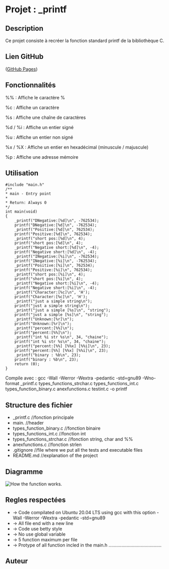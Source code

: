 # **Projet : _printf**

## Description

Ce projet consiste à recréer la fonction standard printf de la bibliothèque C.

## Lien GitHub

([GitHub Pages]())

## Fonctionnalités

%% : Affiche le caractère %

%c : Affiche un caractère

%s : Affiche une chaîne de caractères

%d / %i : Affiche un entier signé

%u : Affiche un entier non signé

%x / %X : Affiche un entier en hexadécimal (minuscule / majuscule)

%p : Affiche une adresse mémoire

## Utilisation

    #include "main.h"
    /**
    * main - Entry point
    *
    * Return: Always 0
    */
    int main(void)
    {
        _printf("DNegative:[%d]\n", -762534);
        printf("DNegative:[%d]\n", -762534);
        _printf("Positive:[%d]\n", 762534);
        printf("Positive:[%d]\n", 762534);
        _printf("short pos:[%d]\n", 4);
        printf("short pos:[%d]\n", 4);
        _printf("Negative short:[%d]\n", -4);
        printf("Negative short:[%d]\n", -4);
        _printf("INegative:[%i]\n", -762534);
        printf("INegative:[%i]\n", -762534);
        _printf("Positive:[%i]\n", 762534);
        printf("Positive:[%i]\n", 762534);
        _printf("short pos:[%i]\n", 4);
        printf("short pos:[%i]\n", 4);
        _printf("Negative short:[%i]\n", -4);
        printf("Negative short:[%i]\n", -4);
        _printf("Character:[%c]\n", 'H');
        printf("Character:[%c]\n", 'H');
        _printf("just a simple string\n");
        printf("just a simple string\n");
        _printf("just a simple [%s]\n", "string");
        printf("just a simple [%s]\n", "string");
        _printf("Unknown:[%r]\n");
        printf("Unknown:[%r]\n");
        _printf("percent:[%%]\n");
        printf("percent:[%%]\n");
        _printf("int %i str %s\n", 34, "chaine");
        printf("int %i str %s\n", 34, "chaine");
        _printf("percent:[%%] [%%x] [%%i]\n", 23);
        printf("percent:[%%] [%%x] [%%i]\n", 23);
        _printf("binary : %b\n", 23);
        printf("binary : %b\n", 23);
        return (0);
    }

Compile avec : gcc -Wall -Werror -Wextra -pedantic -std=gnu89 -Wno-format _printf.c types_functions_strchar.c types_functions_int.c types_function_binary.c anexfunctions.c testint.c -o printf

## Structure des fichier
+ _printf.c                             //fonction principale
+ main.                                 //header
+ types_function_binary.c               //fonction binaire
+ types_functions_int.c                 //fonction int
+ types_functions_strchar.c             //fonction string, char and %%
+ anexfunctions.c                       //fonction strlen
+ .gitignore                            //file where we put all the tests and executable files
+ README.md                             //explanation of the project

## Diagramme

![How the function works.]()

## Regles respectées

+ -> Code compilated on  Ubuntu 20.04 LTS using gcc with this option -Wall -Werror -Wextra -pedantic -std=gnu89
+ -> All file end with a new line
+ -> Code use betty style
+ -> No use global variable
+ -> 5 function maximum per file
+ -> Protype of all function incled in the main.h
.........................................
## Auteur


